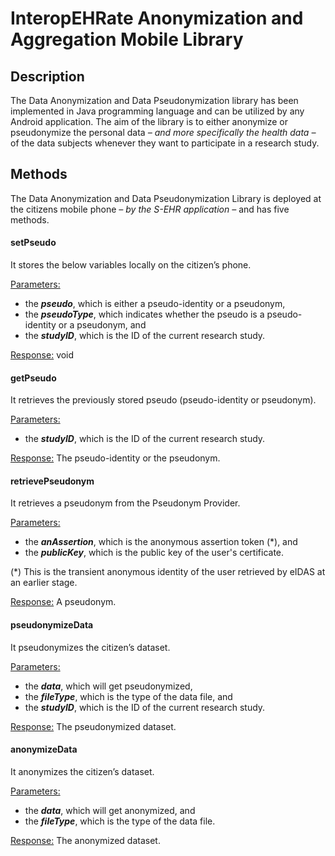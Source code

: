 # InteropEHRate Anonymization and Aggregation Mobile Library

## Description

The Data Anonymization and Data Pseudonymization library has been implemented in Java programming language and can be utilized by any Android application. The aim of the library is to either anonymize or pseudonymize the personal data *– and more specifically the health data –* of the data subjects whenever they want to participate in a research study.

## Methods

The Data Anonymization and Data Pseudonymization Library is deployed at the citizens mobile phone *– by the S-EHR application –* and has five methods.

#### **setPseudo**

It stores the below variables locally on the citizen’s phone.

 <ins>Parameters:</ins>
  * the _**pseudo**_, which is either a pseudo-identity or a pseudonym,
  * the _**pseudoType**_, which indicates whether the pseudo is a pseudo-identity or a pseudonym, and
  * the _**studyID**_, which is the ID of the current research study.
    
 <ins>Response:</ins> void

#### **getPseudo**

It retrieves the previously stored pseudo (pseudo-identity or pseudonym).

 <ins>Parameters:</ins>
  * the _**studyID**_, which is the ID of the current research study.
    
 <ins>Response:</ins> The pseudo-identity or the pseudonym.
 
#### **retrievePseudonym**

It retrieves a pseudonym from the Pseudonym Provider.

 <ins>Parameters:</ins>
  * the _**anAssertion**_, which is the anonymous assertion token (*), and
  * the _**publicKey**_, which is the public key of the user's certificate.
 
 (*) This is the transient anonymous identity of the user retrieved by eIDAS at an earlier stage.

 <ins>Response:</ins> A pseudonym.
 
#### **pseudonymizeData**

It pseudonymizes the citizen’s dataset.

 <ins>Parameters:</ins>
  * the _**data**_, which will get pseudonymized,
  * the _**fileType**_, which is the type of the data file, and
  * the _**studyID**_, which is the ID of the current research study.
 
 <ins>Response:</ins> The pseudonymized dataset.


#### **anonymizeData**

It anonymizes the citizen’s dataset.

 <ins>Parameters:</ins>
  * the _**data**_, which will get anonymized, and
  * the _**fileType**_, which is the type of the data file.

 <ins>Response:</ins> The anonymized dataset.
